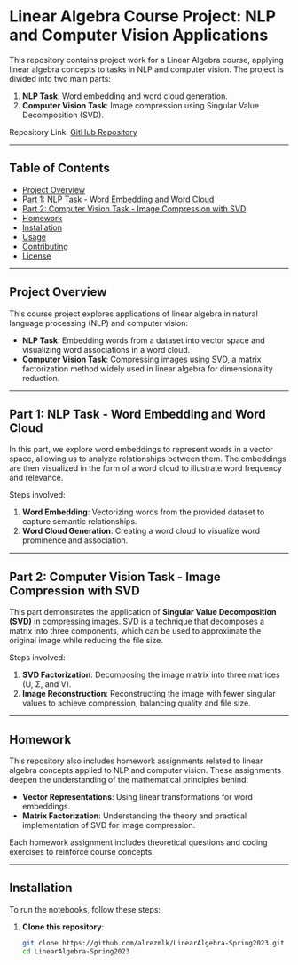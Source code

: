 # Linear Algebra Course Project: NLP and Computer Vision Applications

This repository contains project work for a Linear Algebra course, applying linear algebra concepts to tasks in NLP and computer vision. The project is divided into two main parts:
1. **NLP Task**: Word embedding and word cloud generation.
2. **Computer Vision Task**: Image compression using Singular Value Decomposition (SVD).

Repository Link: [GitHub Repository](https://github.com/alrezmlk/LinearAlgebra-Spring2023)

---

## Table of Contents
- [Project Overview](#project-overview)
- [Part 1: NLP Task - Word Embedding and Word Cloud](#part-1-nlp-task---word-embedding-and-word-cloud)
- [Part 2: Computer Vision Task - Image Compression with SVD](#part-2-computer-vision-task---image-compression-with-svd)
- [Homework](#homework)
- [Installation](#installation)
- [Usage](#usage)
- [Contributing](#contributing)
- [License](#license)

---

## Project Overview

This course project explores applications of linear algebra in natural language processing (NLP) and computer vision:
- **NLP Task**: Embedding words from a dataset into vector space and visualizing word associations in a word cloud.
- **Computer Vision Task**: Compressing images using SVD, a matrix factorization method widely used in linear algebra for dimensionality reduction.

---

## Part 1: NLP Task - Word Embedding and Word Cloud

In this part, we explore word embeddings to represent words in a vector space, allowing us to analyze relationships between them. The embeddings are then visualized in the form of a word cloud to illustrate word frequency and relevance.

Steps involved:
1. **Word Embedding**: Vectorizing words from the provided dataset to capture semantic relationships.
2. **Word Cloud Generation**: Creating a word cloud to visualize word prominence and association.

---

## Part 2: Computer Vision Task - Image Compression with SVD

This part demonstrates the application of **Singular Value Decomposition (SVD)** in compressing images. SVD is a technique that decomposes a matrix into three components, which can be used to approximate the original image while reducing the file size.

Steps involved:
1. **SVD Factorization**: Decomposing the image matrix into three matrices (U, Σ, and V).
2. **Image Reconstruction**: Reconstructing the image with fewer singular values to achieve compression, balancing quality and file size.

---

## Homework

This repository also includes homework assignments related to linear algebra concepts applied to NLP and computer vision. These assignments deepen the understanding of the mathematical principles behind:
- **Vector Representations**: Using linear transformations for word embeddings.
- **Matrix Factorization**: Understanding the theory and practical implementation of SVD for image compression.

Each homework assignment includes theoretical questions and coding exercises to reinforce course concepts.

---

## Installation

To run the notebooks, follow these steps:

1. **Clone this repository**:
   ```bash
   git clone https://github.com/alrezmlk/LinearAlgebra-Spring2023.git
   cd LinearAlgebra-Spring2023
